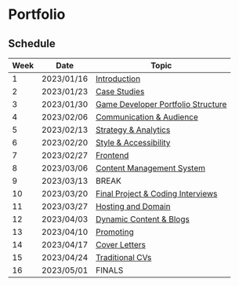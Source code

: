 # Portfolio

## Schedule

| Week | Date       | Topic                                                        |
|------|------------|--------------------------------------------------------------|
| 1    | 2023/01/16 | [Introduction](01-introduction/README.md)                    |
| 2    | 2023/01/23 | [Case Studies](02-cases/README.md)                           |
| 3    | 2023/01/30 | [Game Developer Portfolio Structure](03-structure/README.md) |
| 4    | 2023/02/06 | [Communication & Audience](04-communication/README.md)       |
| 5    | 2023/02/13 | [Strategy & Analytics](05-strategy/README.md)                |
| 6    | 2023/02/20 | [Style & Accessibility](06-style/README.md)                  |
| 7    | 2023/02/27 | [Frontend](07-frontend/README.md)                            |
| 8    | 2023/03/06 | [Content Management System](08-cms/README.md)                |
| 9    | 2023/03/13 | BREAK                                                        |
| 10   | 2023/03/20 | [Final Project & Coding Interviews](09-get-ready/README.md)  |
| 11   | 2023/03/27 | [Hosting and Domain](10-hosting/README.md)                   |
| 12   | 2023/04/03 | [Dynamic Content & Blogs](11-dynamic/README.md)              |
| 13   | 2023/04/10 | [Promoting](12-promoting/README.md)                          |
| 14   | 2023/04/17 | [Cover Letters](13-cover-letter/README.md)                   |
| 15   | 2023/04/24 | [Traditional CVs](14-cv/README.md)                           |
| 16   | 2023/05/01 | FINALS                                                       |

